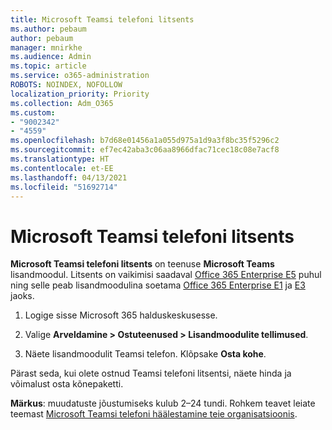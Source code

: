 ```yaml
---
title: Microsoft Teamsi telefoni litsents
ms.author: pebaum
author: pebaum
manager: mnirkhe
ms.audience: Admin
ms.topic: article
ms.service: o365-administration
ROBOTS: NOINDEX, NOFOLLOW
localization_priority: Priority
ms.collection: Adm_O365
ms.custom:
- "9002342"
- "4559"
ms.openlocfilehash: b7d68e01456a1a055d975a1d9a3f8bc35f5296c2
ms.sourcegitcommit: ef7ec42aba3c06aa8966dfac71cec18c08e7acf8
ms.translationtype: HT
ms.contentlocale: et-EE
ms.lasthandoff: 04/13/2021
ms.locfileid: "51692714"
---
```

# <a name="microsoft-teams-phone-license"></a>Microsoft Teamsi telefoni litsents

**Microsoft Teamsi telefoni litsents** on teenuse **Microsoft Teams** lisandmoodul. Litsents on vaikimisi saadaval [Office 365 Enterprise E5](https://www.microsoft.com/microsoft-365/business/office-365-enterprise-e5-business-software?rtc=1&activetab=pivot%3aoverviewtab) puhul ning selle peab lisandmoodulina soetama [Office 365 Enterprise E1](https://products.office.com/business/office-365-enterprise-e1-business-software) ja [E3](https://products.office.com/business/office-365-enterprise-e3-business-software) jaoks.

1. Logige sisse Microsoft 365 halduskeskusesse.

2. Valige **Arveldamine > Ostuteenused > Lisandmoodulite tellimused**. 

3. Näete lisandmoodulit Teamsi telefon. Klõpsake **Osta kohe**.

Pärast seda, kui olete ostnud Teamsi telefoni litsentsi, näete hinda ja võimalust osta kõnepaketti.

**Märkus**: muudatuste jõustumiseks kulub 2–24 tundi. Rohkem teavet leiate teemast [Microsoft Teamsi telefoni häälestamine teie organisatsioonis](https://docs.microsoft.com/MicrosoftTeams/setting-up-your-phone-system). 

